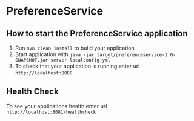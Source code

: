 # PreferenceService

How to start the PreferenceService application
---

1. Run `mvn clean install` to build your application
1. Start application with `java -jar target/preferenceservice-1.0-SNAPSHOT.jar server localconfig.yml`
1. To check that your application is running enter url `http://localhost:8080`

Health Check
---

To see your applications health enter url `http://localhost:8081/healthcheck`

